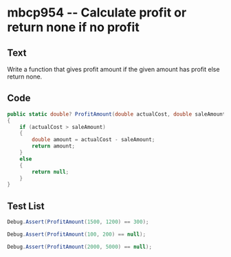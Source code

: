 # mbcp954 -- Calculate profit or return none if no profit

## Text

Write a function that gives profit amount if the given amount has profit else return none.

## Code

```csharp
public static double? ProfitAmount(double actualCost, double saleAmount) 
{ 
    if (actualCost > saleAmount) 
    { 
        double amount = actualCost - saleAmount; 
        return amount; 
    } 
    else 
    { 
        return null; 
    } 
}
```

## Test List

```csharp
Debug.Assert(ProfitAmount(1500, 1200) == 300);
```

```csharp
Debug.Assert(ProfitAmount(100, 200) == null);
```

```csharp
Debug.Assert(ProfitAmount(2000, 5000) == null);
```
